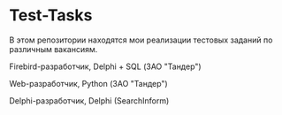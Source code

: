 Test-Tasks
==========

В этом репозитории находятся мои реализации тестовых заданий по различным вакансиям.

Firebird-разработчик, Delphi + SQL (ЗАО "Тандер")

Web-разработчик, Python (ЗАО "Тандер")

Delphi-разработчик, Delphi (SearchInform)
